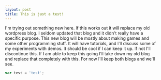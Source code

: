 ```yaml
---
layout: post
title: This is just a test!
---
```


I'm trying out something new here. If this works out it will replace my old wordpress blog. I seldom updated that blog and it didn't really have a specific purpose. This new blog will be mostly about making games and some other programming stuff. It will have tutorials, and I'll discuss some of my experiments with demos. It should be cool if I can keep it up. If not I'll discontinue this. If I am able to keep this going I'll take down my old blog and replace that completely with this. For now I'll keep both blogs and we'll see.

```javascript
var test = 'test';
```